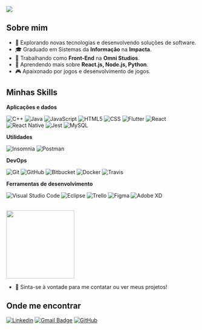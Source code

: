 ![](https://komarev.com/ghpvc/?username=BelloDev99&color=006bed)

## Sobre mim

- 🤔 Explorando novas tecnologias e desenvolvendo soluções de software.
- 🎓 Graduado em Sistemas da **Informação** na **Impacta**.
- 💼 Trabalhando como **Front-End** na **Omni Studios**.
- 🌱 Aprendendo mais sobre **React.js, Node.js, Python**.
- 🎮 Apaixonado por jogos e desenvolvimento de jogos.

## Minhas Skills

**Aplicações e dados**

![C++](https://img.shields.io/badge/-C++-333333?style=flat&logo=C%2B%2B&logoColor=00599C)
![Java](https://img.shields.io/badge/-Java-333333?style=flat&logo=Java&logoColor=007396)
![JavaScript](https://img.shields.io/badge/-JavaScript-333333?style=flat&logo=javascript)
![HTML5](https://img.shields.io/badge/-HTML5-333333?style=flat&logo=HTML5)
![CSS](https://img.shields.io/badge/-CSS-333333?style=flat&logo=CSS3&logoColor=1572B6)
![Flutter](https://img.shields.io/badge/-Flutter-333333?style=flat&logo=Flutter)
![React](https://img.shields.io/badge/-React-333333?style=flat&logo=react)
![React Native](https://img.shields.io/badge/-React%20Native-333333?style=flat&logo=react)
![Jest](https://img.shields.io/badge/-Jest-333333?style=flat&logo=jest)
![MySQL](https://img.shields.io/badge/-MySQL-333333?style=flat&logo=mysql)


**Utilidades**

![Insomnia](https://img.shields.io/badge/-Insomnia-333333?style=flat&logo=insomnia)
![Postman](https://img.shields.io/badge/-Postman-333333?style=flat&logo=postman)

**DevOps**

![Git](https://img.shields.io/badge/-Git-333333?style=flat&logo=git)
![GitHub](https://img.shields.io/badge/-GitHub-333333?style=flat&logo=github)
![Bitbucket](https://img.shields.io/badge/-Bitbucket-333333?style=flat&logo=bitbucket)
![Docker](https://img.shields.io/badge/-Docker-333333?style=flat&logo=docker)
![Travis](https://img.shields.io/badge/-Travis-333333?style=flat&logo=travis)

**Ferramentas de desenvolvimento**

![Visual Studio Code](https://img.shields.io/badge/-Visual%20Studio%20Code-333333?style=flat&logo=visual-studio-code&logoColor=007ACC)
![Eclipse](https://img.shields.io/badge/-Eclipse-333333?style=flat&logo=eclipse-ide&logoColor=2C2255)
![Trello](https://img.shields.io/badge/-Trello-333333?style=flat&logo=trello&logoColor=007ACC)
![Figma](https://img.shields.io/badge/-Figma-333333?style=flat&logo=figma&logoColor=007ACC)
![Adobe XD](https://img.shields.io/badge/-Adobe%20XD-333333?style=flat&logo=adobe-xd&logoColor=007ACC)

<br/>

<a href="https://github.com/BelloDev99" title="Perfil do Iuri">
  <img height="180em" src="https://github-readme-stats.vercel.app/api?username=BelloDev99&theme=dracula&show_icons=true" />
</a>

- 🌟 Sinta-se à vontade para me contatar ou ver meus projetos!

## Onde me encontrar

[![Linkedin](https://img.shields.io/badge/-linkedin-blue?style=flat-square&logo=Linkedin&logoColor=white&link=https://www.linkedin.com/in/jo%C3%A3o-pedro-bello-a018b8158)](https://www.linkedin.com/in/jo%C3%A3o-pedro-bello-a018b8158)
[![Gmail Badge](https://img.shields.io/badge/-jpbello.dev@gmail.com-006bed?style=flat-square&logo=Gmail&logoColor=white&link=mailto:jpbello.dev@gmail.com)](mailto:jpbello.dev@gmail.com)
[![GitHub](https://img.shields.io/github/followers/BelloDev99?label=follow&style=social)](https://github.com/BelloDev99/)
